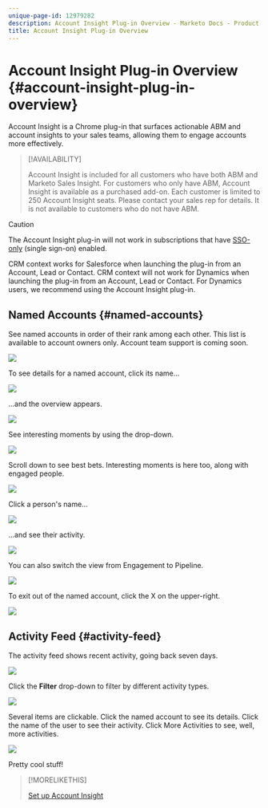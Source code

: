 ```yaml
---
unique-page-id: 12979282
description: Account Insight Plug-in Overview - Marketo Docs - Product Documentation
title: Account Insight Plug-in Overview
---
```


# Account Insight Plug-in Overview {#account-insight-plug-in-overview}

Account Insight is a Chrome plug-in that surfaces actionable ABM and account insights to your sales teams, allowing them to engage accounts more effectively.

>[!AVAILABILITY]
>
>Account Insight is included for all customers who have both ABM and Marketo Sales Insight. For customers who only have ABM, Account Insight is available as a purchased add-on. Each customer is limited to 250 Account Insight seats. Please contact your sales rep for details. It is not available to customers who do not have ABM.

>[!CAUTION]
>
>The Account Insight plug-in will not work in subscriptions that have [SSO-only](/help/marketo/product-docs/administration/additional-integrations/restrict-user-login-to-sso-only.md) (single sign-on) enabled.
>
>CRM context works for Salesforce when launching the plug-in from an Account, Lead or Contact. CRM context will not work for Dynamics when launching the plug-in from an Account, Lead or Contact. For Dynamics users, we recommend using the Account Insight plug-in.

## Named Accounts {#named-accounts}

See named accounts in order of their rank among each other. This list is available to account owners only. Account team support is coming soon.

![](assets/na1.png)

To see details for a named account, click its name...

![](assets/na3.png)

...and the overview appears.

![](assets/na4.png)

See interesting moments by using the drop-down.

![](assets/na5.png)

Scroll down to see best bets. Interesting moments is here too, along with engaged people.

![](assets/na6.png)

Click a person's name...

![](assets/na7.png)

...and see their activity.

![](assets/na8.png)

You can also switch the view from Engagement to Pipeline.

![](assets/na9.png)

To exit out of the named account, click the X on the upper-right.

![](assets/na10.png)

## Activity Feed {#activity-feed}

The activity feed shows recent activity, going back seven days.

![](assets/af1.png)

Click the **Filter** drop-down to filter by different activity types.

![](assets/af2.png)

Several items are clickable. Click the named account to see its details. Click the name of the user to see their activity. Click More Activities to see, well, more activities.

![](assets/af3.png)

Pretty cool stuff!

>[!MORELIKETHIS]
>
>[Set up Account Insight](/help/marketo/product-docs/target-account-management/setup-tam/set-up-account-insight.md)
